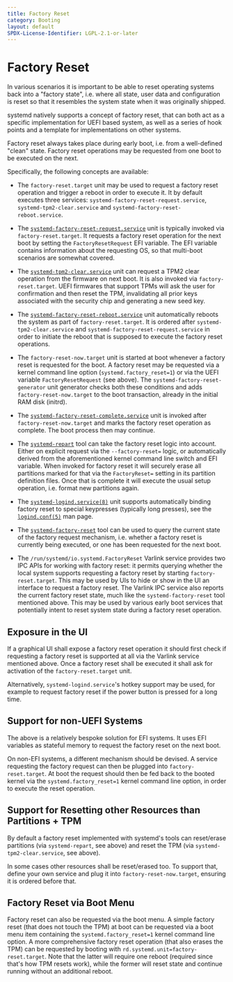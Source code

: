 ```yaml
---
title: Factory Reset
category: Booting
layout: default
SPDX-License-Identifier: LGPL-2.1-or-later
---
```


# Factory Reset

In various scenarios it is important to be able to reset operating systems back
into a "factory state", i.e. where all state, user data and configuration is
reset so that it resembles the system state when it was originally shipped.

systemd natively supports a concept of factory reset, that can both act as a
specific implementation for UEFI based system, as well as a series of hook
points and a template for implementations on other systems.

Factory reset always takes place during early boot, i.e. from a well-defined
"clean" state. Factory reset operations may be requested from one boot to be
executed on the next.

Specifically, the following concepts are available:

* The `factory-reset.target` unit may be used to request a factory reset
  operation and trigger a reboot in order to execute it. It by default executes
  three services: `systemd-factory-reset-request.service`,
  `systemd-tpm2-clear.service` and `systemd-factory-reset-reboot.service`.

* The
  [`systemd-factory-reset-request.service`](https://www.freedesktop.org/software/systemd/man/latest/systemd-factory-reset-request.service.html)
  unit is typically invoked via `factory-reset.target`. It requests a factory
  reset operation for the next boot by setting the `FactoryResetRequest` EFI
  variable. The EFI variable contains information about the requesting OS, so
  that multi-boot scenarios are somewhat covered.

* The
  [`systemd-tpm2-clear.service`](https://www.freedesktop.org/software/systemd/man/latest/systemd-tpm2-clear.service.html)
  unit can request a TPM2 clear operation from the firmware on next boot. It is
  also invoked via `factory-reset.target`. UEFI firmwares that support TPMs
  will ask the user for confirmation and then reset the TPM, invalidating all
  prior keys associated with the security chip and generating a new seed key.

* The
  [`systemd-factory-reset-reboot.service`](https://www.freedesktop.org/software/systemd/man/latest/systemd-factory-reset-reboot.service.html)
  unit automatically reboots the system as part of `factory-reset.target`. It
  is ordered after `systemd-tpm2-clear.service` and
  `systemd-factory-reset-request.service` in order to initiate the reboot that
  is supposed to execute the factory reset operations.

* The `factory-reset-now.target` unit is started at boot whenever a factory
  reset is requested for the boot. A factory reset may be requested via a
  kernel command line option (`systemd.factory_reset=1`) or via the UEFI
  variable `FactoryResetRequest` (see above). The
  `systemd-factory-reset-generator` unit generator checks both these conditions
  and adds `factory-reset-now.target` to the boot transaction, already in the
  initial RAM disk (initrd).

* The
  [`systemd-factory-reset-complete.service`](https://www.freedesktop.org/software/systemd/man/latest/systemd-factory-reset-complete.service.html)
  unit is invoked after `factory-reset-now.target` and marks the factory reset
  operation as complete. The boot process then may continue.

* The
  [`systemd-repart`](https://www.freedesktop.org/software/systemd/man/latest/systemd-repart.html)
  tool can take the factory reset logic into account. Either on explicit
  request via the `--factory-reset=` logic, or automatically derived from the
  aforementioned kernel command line switch and EFI variable. When invoked for
  factory reset it will securely erase all partitions marked for that via the
  `FactoryReset=` setting in its partition definition files. Once that is
  complete it will execute the usual setup operation, i.e. format new
  partitions again.

* The
  [`systemd-logind.service(8)`](https://www.freedesktop.org/software/systemd/man/latest/systemd-logind.service.html)
  unit supports automatically binding factory reset to special keypresses
  (typically long presses), see the
  [`logind.conf(5)`](https://www.freedesktop.org/software/systemd/man/latest/logind.conf.html)
  man page.

* The
  [`systemd-factory-reset`](https://www.freedesktop.org/software/systemd/man/latest/systemd-factory-reset.html)
  tool can be used to query the current state of the factory request mechanism,
  i.e. whether a factory reset is currently being executed, or one has been
  requested for the next boot.

* The `/run/systemd/io.systemd.FactoryReset` Varlink service provides two IPC
  APIs for working with factory reset: it permits querying whether the local
  system supports requesting a factory reset by starting
  `factory-reset.target`. This may be used by UIs to hide or show in the UI an
  interface to request a factory reset. The Varlink IPC service also reports
  the current factory reset state, much like the `systemd-factory-reset` tool
  mentioned above. This may be used by various early boot services that
  potentially intent to reset system state during a factory reset operation.

## Exposure in the UI

If a graphical UI shall expose a factory reset operation it should first check
if requesting a factory reset is supported at all via the Varlink service
mentioned above. Once a factory reset shall be executed it shall ask for
activation of the `factory-reset.target` unit.

Alternatively, `systemd-logind.service`'s hotkey support may be used, for
example to request factory reset if the power button is pressed for a long
time.

## Support for non-UEFI Systems

The above is a relatively bespoke solution for EFI systems. It uses EFI
variables as stateful memory to request the factory reset on the next boot.

On non-EFI systems, a different mechanism should be devised. A service
requesting the factory request can then be plugged into
`factory-reset.target`. At boot the request should then be fed back to the
booted kernel via the `systemd.factory_reset=1` kernel command line option, in
order to execute the reset operation.

## Support for Resetting other Resources than Partitions + TPM

By default a factory reset implemented with systemd's tools can reset/erase
partitions (via `systemd-repart`, see above) and reset the TPM (via
`systemd-tpm2-clear.service`, see above).

In some cases other resources shall be reset/erased too. To support that,
define your own service and plug it into `factory-reset-now.target`, ensuring
it is ordered before that.

## Factory Reset via Boot Menu

Factory reset can also be requested via the boot menu. A simple factory reset
(that does not touch the TPM) at boot can be requested via a boot menu item
containing the `systemd.factory_reset=1` kernel command line option. A more
comprehensive factory reset operation (that also erases the TPM) can be
requested by booting with `rd.systemd.unit=factory-reset.target`. Note that the
latter will require one reboot (required since that's how TPM resets work),
while the former will reset state and continue running without an additional
reboot.
